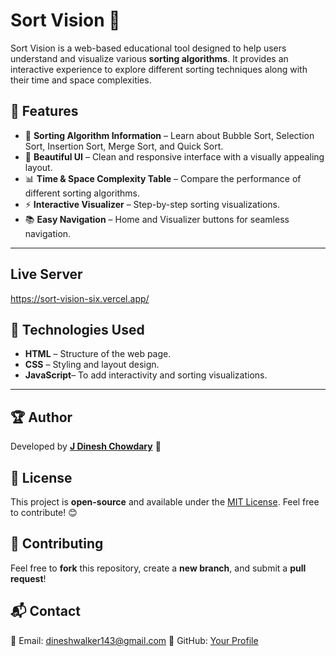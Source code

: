 # Sort Vision 🎯

Sort Vision is a web-based educational tool designed to help users understand and visualize various **sorting algorithms**. It provides an interactive experience to explore different sorting techniques along with their time and space complexities.

## 🚀 Features

- 📌 **Sorting Algorithm Information** – Learn about Bubble Sort, Selection Sort, Insertion Sort, Merge Sort, and Quick Sort.
- 🎨 **Beautiful UI** – Clean and responsive interface with a visually appealing layout.
- 📊 **Time & Space Complexity Table** – Compare the performance of different sorting algorithms.
- ⚡ **Interactive Visualizer** – Step-by-step sorting visualizations.
- 📚 **Easy Navigation** – Home and Visualizer buttons for seamless navigation.

---
## Live Server
https://sort-vision-six.vercel.app/

## 📌 Technologies Used

- **HTML** – Structure of the web page.
- **CSS** – Styling and layout design.
- **JavaScript**– To add interactivity and sorting visualizations.

---
## 🏆 Author
Developed by **[J Dinesh Chowdary](https://github.com/Dineshchowdaryjampala)** 🚀

## 📝 License
This project is **open-source** and available under the [MIT License](LICENSE). Feel free to contribute! 😊
## 📢 Contributing
Feel free to **fork** this repository, create a **new branch**, and submit a **pull request**!

## 📬 Contact
📧 Email: dineshwalker143@gmail.com
🔗 GitHub: [Your Profile](https://github.com/Dineshchowdaryjampala)
